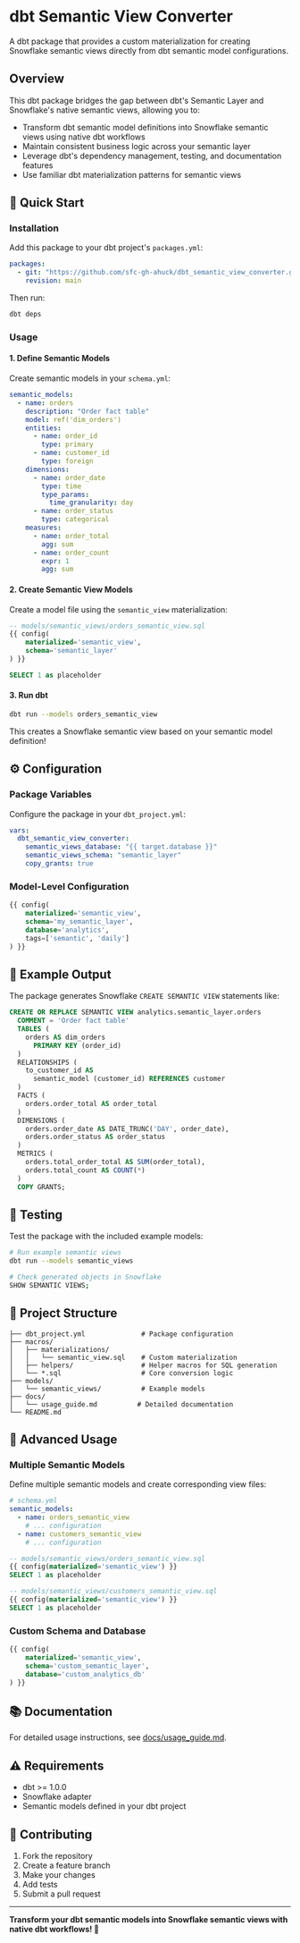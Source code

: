 # dbt Semantic View Converter

A dbt package that provides a custom materialization for creating Snowflake semantic views directly from dbt semantic model configurations.

## Overview

This dbt package bridges the gap between dbt's Semantic Layer and Snowflake's native semantic views, allowing you to:
- Transform dbt semantic model definitions into Snowflake semantic views using native dbt workflows
- Maintain consistent business logic across your semantic layer
- Leverage dbt's dependency management, testing, and documentation features
- Use familiar dbt materialization patterns for semantic views

## 🚀 Quick Start

### Installation

Add this package to your dbt project's `packages.yml`:

```yaml
packages:
  - git: "https://github.com/sfc-gh-ahuck/dbt_semantic_view_converter.git"
    revision: main
```

Then run:
```bash
dbt deps
```

### Usage

#### 1. Define Semantic Models

Create semantic models in your `schema.yml`:

```yaml
semantic_models:
  - name: orders
    description: "Order fact table"
    model: ref('dim_orders')
    entities:
      - name: order_id
        type: primary
      - name: customer_id
        type: foreign
    dimensions:
      - name: order_date
        type: time
        type_params:
          time_granularity: day
      - name: order_status
        type: categorical
    measures:
      - name: order_total
        agg: sum
      - name: order_count
        expr: 1
        agg: sum
```

#### 2. Create Semantic View Models

Create a model file using the `semantic_view` materialization:

```sql
-- models/semantic_views/orders_semantic_view.sql
{{ config(
    materialized='semantic_view',
    schema='semantic_layer'
) }}

SELECT 1 as placeholder
```

#### 3. Run dbt

```bash
dbt run --models orders_semantic_view
```

This creates a Snowflake semantic view based on your semantic model definition!

## ⚙️ Configuration

### Package Variables

Configure the package in your `dbt_project.yml`:

```yaml
vars:
  dbt_semantic_view_converter:
    semantic_views_database: "{{ target.database }}"
    semantic_views_schema: "semantic_layer"
    copy_grants: true
```

### Model-Level Configuration

```sql
{{ config(
    materialized='semantic_view',
    schema='my_semantic_layer',
    database='analytics',
    tags=['semantic', 'daily']
) }}
```

## 📖 Example Output

The package generates Snowflake `CREATE SEMANTIC VIEW` statements like:

```sql
CREATE OR REPLACE SEMANTIC VIEW analytics.semantic_layer.orders
  COMMENT = 'Order fact table'
  TABLES (
    orders AS dim_orders
      PRIMARY KEY (order_id)
  )
  RELATIONSHIPS (
    to_customer_id AS
      semantic_model (customer_id) REFERENCES customer
  )
  FACTS (
    orders.order_total AS order_total
  )
  DIMENSIONS (
    orders.order_date AS DATE_TRUNC('DAY', order_date),
    orders.order_status AS order_status
  )
  METRICS (
    orders.total_order_total AS SUM(order_total),
    orders.total_count AS COUNT(*)
  )
  COPY GRANTS;
```

## 🧪 Testing

Test the package with the included example models:

```bash
# Run example semantic views
dbt run --models semantic_views

# Check generated objects in Snowflake
SHOW SEMANTIC VIEWS;
```

## 📁 Project Structure

```
├── dbt_project.yml              # Package configuration
├── macros/
│   ├── materializations/
│   │   └── semantic_view.sql    # Custom materialization
│   ├── helpers/                 # Helper macros for SQL generation
│   └── *.sql                    # Core conversion logic
├── models/
│   └── semantic_views/          # Example models
├── docs/
│   └── usage_guide.md          # Detailed documentation
└── README.md
```

## 🔧 Advanced Usage

### Multiple Semantic Models

Define multiple semantic models and create corresponding view files:

```yaml
# schema.yml
semantic_models:
  - name: orders_semantic_view
    # ... configuration
  - name: customers_semantic_view  
    # ... configuration
```

```sql
-- models/semantic_views/orders_semantic_view.sql
{{ config(materialized='semantic_view') }}
SELECT 1 as placeholder

-- models/semantic_views/customers_semantic_view.sql
{{ config(materialized='semantic_view') }}
SELECT 1 as placeholder
```

### Custom Schema and Database

```sql
{{ config(
    materialized='semantic_view',
    schema='custom_semantic_layer',
    database='custom_analytics_db'
) }}
```

## 📚 Documentation

For detailed usage instructions, see [docs/usage_guide.md](docs/usage_guide.md).

## ⚠️ Requirements

- dbt >= 1.0.0
- Snowflake adapter
- Semantic models defined in your dbt project

## 🤝 Contributing

1. Fork the repository
2. Create a feature branch
3. Make your changes
4. Add tests
5. Submit a pull request

---

**Transform your dbt semantic models into Snowflake semantic views with native dbt workflows! 🚀** 
